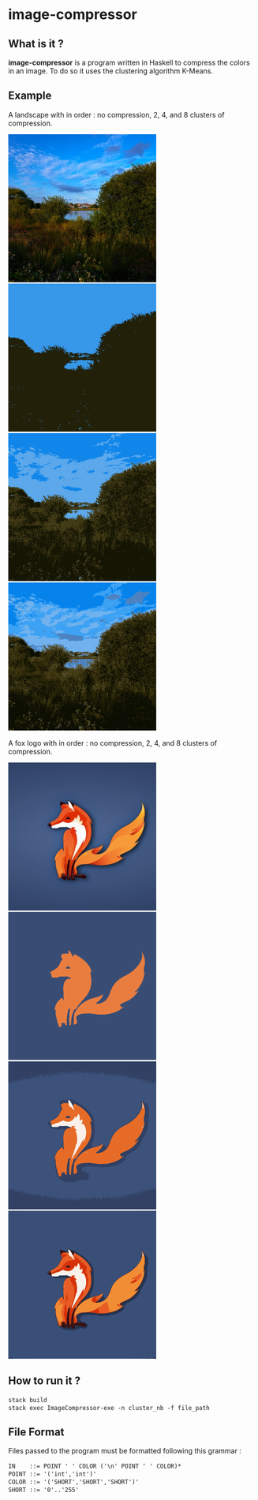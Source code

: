 # image-compressor

## What is it ?

**image-compressor** is a program written in Haskell to compress the colors in an image.
To do so it uses the clustering algorithm K-Means.

## Example

A landscape with in order : no compression, 2, 4, and 8 clusters of compression.
<div style="flex-direction=row">
	<img src="https://github.com/Zuldruck/image-compressor/blob/main/img/no_clustering.jpeg?raw=true" height=300 />
    <img src="https://github.com/Zuldruck/image-compressor/blob/main/img/two_clusters.png?raw=true" height=300 />
</div>
<div style="flex-direction=row">
	<img src="https://github.com/Zuldruck/image-compressor/blob/main/img/four_clusters.png?raw=true" height=300 />
    <img src="https://github.com/Zuldruck/image-compressor/blob/main/img/eight_clusters.png?raw=true" height=300 />
</div>


A fox logo with in order : no compression, 2, 4, and 8 clusters of compression.
<div style="flex-direction=row">
	<img src="https://github.com/Zuldruck/image-compressor/blob/main/img/fox.png?raw=true" height=300 />
    <img src="https://github.com/Zuldruck/image-compressor/blob/main/img/fox_2.png?raw=true" height=300 />
</div>
<div style="flex-direction=row">
	<img src="https://github.com/Zuldruck/image-compressor/blob/main/img/fox_4.png?raw=true" height=300 />
    <img src="https://github.com/Zuldruck/image-compressor/blob/main/img/fox_8.png?raw=true" height=300 />
</div>

## How to run it ?

    stack build
    stack exec ImageCompressor-exe -n cluster_nb -f file_path

## File Format

Files passed to the program must be formatted following this grammar :

    IN    ::= POINT ' ' COLOR ('\n' POINT ' ' COLOR)*
    POINT ::= '('int','int')'
    COLOR ::= '('SHORT','SHORT','SHORT')'
    SHORT ::= '0'..'255'

